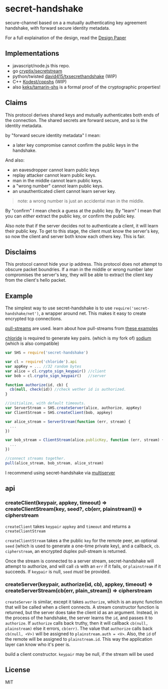# secret-handshake

secure-channel based on a a mutually authenticating key agreement handshake, with forward secure identity metadata.

For a full explaination of the design, read the
[Design Paper](http://dominictarr.github.io/secret-handshake-paper/shs.pdf)

## Implementations

* javascript/node.js this repo.
* go [cryptix/secretstream](https://github.com/cryptix/secretstream/)
* python/twisted [david415/txsecrethandshake](https://github.com/david415/txsecrethandshake) (WIP)
* C++ [Kodest/cppshs](https://github.com/Kodest/cppshs) (WIP)
* also [keks/tamarin-shs](https://github.com/keks/tamarin-shs) is a formal proof of the cryptographic properties!

## Claims

This protocol derives shared keys and mutually
authenticates both ends of the connection.
The shared secrets are forward secure, and
so is the identity metadata.

by "forward secure identity metadata" I mean:

* a later key compromise cannot confirm the public keys in the handshake.

And also:

* an eavesdropper cannot learn public keys
* replay attacker cannot learn public keys.
* man in the middle cannot learn public keys.
* a "wrong number" cannot learn public keys.
* an unauthenticated client cannot learn server key.
  
> note: a wrong number is just an accidental man in the middle.

By "confirm" I mean check a guess at the public key.
By "learn" I mean that you can _either_ extract the public key,
or confirm the public key.

Also note that if the server decides not to authenticate a client,
it will learn their public key. To get to this stage, the client
must know the server's key, so now the client and server both
know each others key. This is fair.

## Disclaims

This protocol cannot hide your ip address.
This protocol does not attempt to obscure packet boundries.
If a man in the middle or wrong number later compromises
the server's key, they will be able to extract the client
key from the client's hello packet.

## Example

The simplest way to use secret-handshake is to use
`require('secret-handshake/net')`, a wrapper around net.
This makes it easy to create encrypted tcp connections.

[pull-streams](https://github.com/dominictarr/pull-streams) are used.
learn about how pull-streams from [these examples](https://github.com/dominictarr/pull-stream-examples)

[chloride](https://github.com/dominictarr/chloride) is required to generate
key pairs. (which is my fork of) [sodium](https://github.com/paixaop/node-sodium) (which is also compatible)


``` js
var SHS = require('secret-handshake')

var cl = require('chloride').api
var appKey = ... //32 random bytes
var alice = cl.crypto_sign_keypair() //client
var bob = cl.crypto_sign_keypair()   //server

function authorize(id, cb) {
  cb(null, check(id)) //check wether id is authorized.
}

//initialize, with default timeouts.
var ServerStream = SHS.createServer(alice, authorize, appKey)
var ClientStream = SHS.createClient(bob, appkey)

var alice_stream = ServerStream(function (err, stream) {
  ...
})

var bob_stream = ClientStream(alice.publicKey, function (err, stream) {
  ...
})

//connect streams together.
pull(alice_stream, bob_stream, alice_stream)
```

I recommend using secret-handshake via [multiserver](https://github.com/dominictarr/multiserver)

## api

### createClient(keypair, appkey, timeout) => createClientStream(key, seed?, cb(err, plainstream)) => cipherstream

`createClient` takes `keypair` `appkey` and `timeout` and
returns a `createClientStream`

`createClientStream` takes a the public `key` for the remote peer,
an optional `seed` (which is used to generate a one-time private key),
and a callback, `cb`. `cipherstream`, an encrypted duplex pull-stream is returned.

Once the stream is connected to a server stream,
secret-handshake will attempt to authorize, and will call
`cb` with an `err` if it fails, or `plainstream` if it succeeds.
If `keypair` is null, `seed` *must* be provided.

### createServer(keypair, authorize(id, cb), appkey, timeout) => createServerStream(cb(err, plain_stream)) => cipherstream

`createServer` is similar, except it takes `authorize`,
which is an async function that will be called when a client connects.
A stream constructor function is returned, but the server does
take the client id as an argument. Instead, in the process
of the handshake, the server learns the `id`, and passes it to
`authorize`. If `authorize` calls back truthy,
then it will callback `cb(null, plainstream)` else it errors,
`cb(err)`. The value that `authorize` calls back `cb(null, <V>)`
will be assigned to `plainstream.auth = <V>`. Also,
the `id` of the remote will be assigned to `plainstream.id`.
This way the application layer can know who it's peer is.


build a client constructor. `keypair` may be null,
if the stream will be used

## License

MIT



